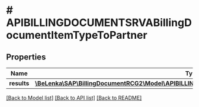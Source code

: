 # # APIBILLINGDOCUMENTSRVABillingDocumentItemTypeToPartner

## Properties

Name | Type | Description | Notes
------------ | ------------- | ------------- | -------------
**results** | [**\BeLenka\SAP\BillingDocumentRCG2\Model\APIBILLINGDOCUMENTSRVABillingDocumentItemPartnerType[]**](APIBILLINGDOCUMENTSRVABillingDocumentItemPartnerType.md) |  | [optional]

[[Back to Model list]](../../README.md#models) [[Back to API list]](../../README.md#endpoints) [[Back to README]](../../README.md)
